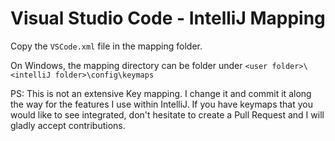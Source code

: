 # Visual Studio Code - IntelliJ Mapping
Copy the `VSCode.xml` file in the mapping folder.

On Windows, the mapping directory can be folder under `<user folder>\<intelliJ folder>\config\keymaps`

PS: This is not an extensive Key mapping. I change it and commit it along the way for the features I use within IntelliJ. If you have keymaps that you would like to see integrated, don't hesitate to create a Pull Request and I will gladly accept contributions.
